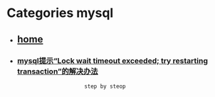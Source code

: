 # Categories mysql
* ## [home](../README.md)
* ### [mysql提示“Lock wait timeout exceeded; try restarting transaction”的解决办法](Lock_wait_timeout_exceeded.md)
                           step by steop